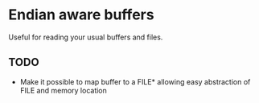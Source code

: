 # Endian aware buffers

Useful for reading your usual buffers and files.

## TODO
* Make it possible to map buffer to a FILE* allowing easy abstraction of FILE and memory location
